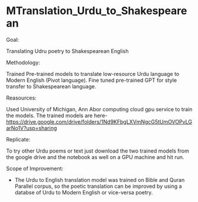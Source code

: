 # MTranslation_Urdu_to_Shakespearean

Goal:

Translating Udru poetry to Shakespearean English

Methodology:

Trained Pre-trained models to translate low-resource Urdu language to Modern English (Pivot language). Fine tuned pre-trained GPT for style transfer 
to Shakespearean language.

Reasources:

Used University of Michigan, Ann Abor computing cloud gpu service to train the models. The trained models are here- https://drive.google.com/drive/folders/1Nd9KFbgLXVmNgcG5tUmOVOPvLGarNo1V?usp=sharing

Replicate:

To try other Urdu poems or text just download the two trained models from the google drive and the notebook as well on a GPU machine and hit run.

Scope of Improvement:
- The Urdu to English translation model was trained on Bible and Quran Parallel corpus, so the poetic translation can be improved by using 
a databse of Urdu to Modern English or vice-versa poetry.

